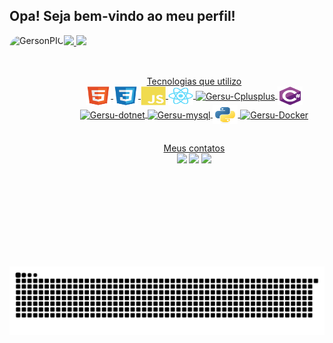 ## Opa! Seja bem-vindo ao meu perfil! 

<div>
  <img align = "left" alt="GersonPIC" height="370" style="border-radius:20px;" src="https://cdn.discordapp.com/attachments/778410628201054240/1031023502729420800/fogo.png">

  <a href="https://www.linkedin.com/in/gerson-da-silva-monteiro-durães-de-souza-138315178/">
  <img height="180em" src="https://github-readme-stats.vercel.app/api?username=GersuD-dev&show_icons=true&theme=dark&include_all_commits=true&count_private=true"/>
  <img height="180em" src="https://github-readme-stats.vercel.app/api/top-langs/?username=GersuD-dev&layout=compact&langs_count=16&theme=dark"/>
</div>

##

<div align="center" style="display: inline_block" ><br>
  <div align="center">
  Tecnologias que utilizo
  </div>
  <img align="center" alt="Gersu-HTML" height="30" width="40" src="https://raw.githubusercontent.com/devicons/devicon/master/icons/html5/html5-original.svg">
  <img align="center" alt="Gersu-CSS" height="30" width="40" src="https://raw.githubusercontent.com/devicons/devicon/master/icons/css3/css3-original.svg">
  <img align="center" alt="Gersu-Js" height="30" width="40" src="https://raw.githubusercontent.com/devicons/devicon/master/icons/javascript/javascript-plain.svg">
  <img align="center" alt="Gersu-React" height="30" width="40" src="https://raw.githubusercontent.com/devicons/devicon/master/icons/react/react-original.svg">
  <img align="center" alt="Gersu-Cplusplus" height="30" width="40" src="https://cdn.jsdelivr.net/gh/devicons/devicon/icons/cplusplus/cplusplus-original.svg">
  <img align="center" alt="Gersu-Csharp" height="30" width="40" src="https://raw.githubusercontent.com/devicons/devicon/master/icons/csharp/csharp-original.svg">
  <img align="center" alt="Gersu-dotnet" height="30" width="40" src="https://cdn.jsdelivr.net/gh/devicons/devicon/icons/dot-net/dot-net-original.svg">
  <img align="center" alt="Gersu-mysql" height="30" width="40" src="https://cdn.jsdelivr.net/gh/devicons/devicon/icons/mysql/mysql-original.svg">
  <img align="center" alt="Gersu-Python" height="30" width="40" src="https://raw.githubusercontent.com/devicons/devicon/master/icons/python/python-original.svg">
  <img align="center" alt="Gersu-Docker" height="30" width="40" src="https://cdn.jsdelivr.net/gh/devicons/devicon/icons/docker/docker-original.svg">
</div>

##
  
<div align="center">
  Meus contatos
  <div>
    <a href="https://www.linkedin.com/in/gerson-da-silva-monteiro-durães-de-souza-138315178/" target="_blank"><img src="https://img.shields.io/badge/-LinkedIn-%230077B5?style=for-the-badge&logo=linkedin&logoColor=white" target="_blank"></a>   
    <a href = "mailto:gersoneson2014@gmail.com"><img src="https://img.shields.io/badge/Gmail-D14836?style=for-the-badge&logo=gmail&logoColor=white" target="_blank"></a>
    <a href="https://instagram.com/gersu.d" target="_blank"><img src="https://img.shields.io/badge/-Instagram-%23E4405F?style=for-the-badge&logo=instagram&logoColor=white" target="_blank"></a>
  </div>
</div>

![Snake animation](https://github.com/GersuD-dev/GersuD-dev/blob/output/github-contribution-grid-snake.svg)
